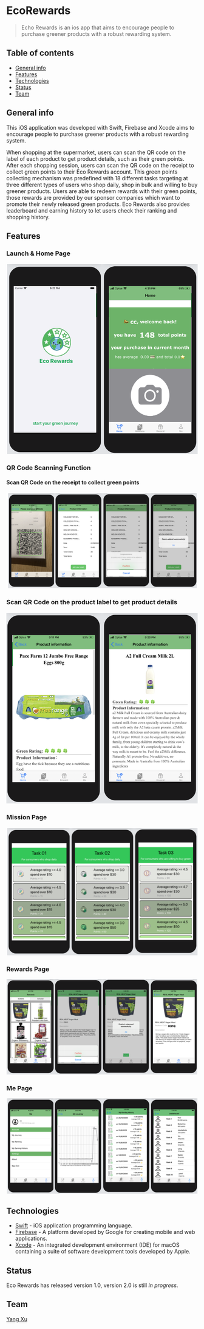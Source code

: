 # EcoRewards
> Echo Rewards is an ios app that aims to encourage people to purchase greener products with a robust rewarding system. 

## Table of contents
* [General info](#general-info)
* [Features](#features)
* [Technologies](#technologies)
* [Status](#features)
* [Team](#team)

## General info
This iOS application was developed with Swift, Firebase and Xcode aims to encourage people to purchase greener products with a robust rewarding system. 

When shopping at the supermarket, users can scan the QR code on the label of each product to get product details, such as their green points. After each shopping session, users can scan the QR code on the receipt to collect green points to their Eco Rewards account. This green points collecting mechanism was predefined with 18 different tasks targeting at three different types of users who shop daily, shop in bulk and willing to buy greener products. Users are able to redeem rewards with their green points, those rewards are provided by our sponsor companies which want to promote their newly released green products. Eco Rewards also provides leaderboard and earning history to let users check their ranking and shopping history. 

## Features
### Launch & Home Page
![Login Page](https://github.com/YangchenchenLi/EcoRewards/blob/master/home.png?raw=true)

### QR Code Scanning Function
#### Scan QR Code on the receipt to collect green points
![Login Page](https://github.com/YangchenchenLi/EcoRewards/blob/master/collect_points.png?raw=true)

### Scan QR Code on the product label to get product details
![Login Page](https://github.com/YangchenchenLi/EcoRewards/blob/master/product_information.png?raw=true)

### Mission Page
![Login Page](https://github.com/YangchenchenLi/EcoRewards/blob/master/task.png?raw=true)

### Rewards Page
![Login Page](https://github.com/YangchenchenLi/EcoRewards/blob/master/rewards.png?raw=true)

### Me Page
![Login Page](https://github.com/YangchenchenLi/EcoRewards/blob/master/me.png?raw=true)

## Technologies
- [Swift](https://swift.org/) - iOS application programming language.
- [Firebase](https://firebase.google.com/) - A platform developed by Google for creating mobile and web applications.
- [Xcode](https://developer.apple.com/xcode/) - An integrated development environment (IDE) for macOS containing a suite of software development tools developed by Apple.

## Status
Eco Rewards has released version 1.0, version 2.0 is still _in progress_. 

## Team
[Yang Xu](https://github.com/chcxuyang)


